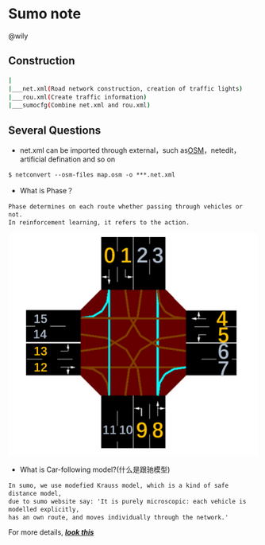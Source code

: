 # Sumo note
@wily

## Construction
``` bash
|
|___net.xml(Road network construction, creation of traffic lights)
|___rou.xml(Create traffic information)
|___sumocfg(Combine net.xml and rou.xml)
```
## Several Questions
-  net.xml can be imported through external，such as[OSM](https://www.openstreetmap.org/)，netedit，artificial defination and so on  
```
$ netconvert --osm-files map.osm -o ***.net.xml
```  
- What is Phase？
```
Phase determines on each route whether passing through vehicles or not.
In reinforcement learning, it refers to the action.
```
![phase](../.image/junction_phase.png)

- What is Car-following model?(什么是跟驰模型)
```
In sumo, we use modefied Krauss model, which is a kind of safe distance model, 
due to sumo website say: 'It is purely microscopic: each vehicle is modelled explicitly, 
has an own route, and moves individually through the network.'
```
For more details, [***look this***](https://zhuanlan.zhihu.com/p/364208270)


